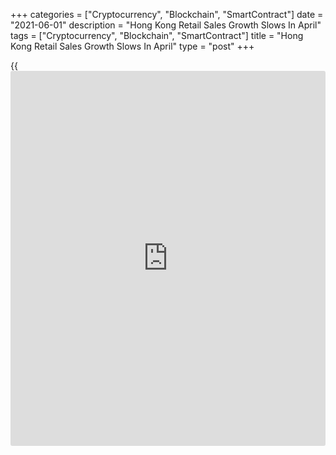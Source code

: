 +++
categories = ["Cryptocurrency", "Blockchain", "SmartContract"]
date = "2021-06-01"
description = "Hong Kong Retail Sales Growth Slows In April"
tags = ["Cryptocurrency", "Blockchain", "SmartContract"]
title = "Hong Kong Retail Sales Growth Slows In April"
type = "post"
+++

{{<iframe id="large-banner" src="https://www.bounty.group/#slide=21.0" width="100%" height="600" scrolling="no" style="border: 0px solid rgb(216, 221, 230); border-radius: 3px;">}}

Hong Kong's retail sales grew at a softer pace in April, figures from
the Census and Statistics Department showed on Tuesday.

The retail sales volume rose 10.9 percent year-on-year in April, after a
19.9 percent growth in March.

The value of retail sales increased 12.1 percent annually in April,
slower than a 20.2 percent gain in the preceding month.

Sales value of jewelry, watches and clocks, and valuable gifts surged
93.2 percent annually in April. Sales of clothing, footwear and allied
products gained 60.2 percent and those of other consumer durable grew
23.2 percent.

Prices for consumer goods and fuels rose by 12.6 percent and 26.7
percent, respectively.

"It is essential for the community to actively participate in the
COVID-19 Vaccination Program so as to create favorable conditions for a
more visible revival of the retail trade and other consumer-facing
activities," a government spokesman said.

For comments and feedback [contact](https://www.playgroundfx.com/contact/): editorial@rtt[news](https://www.letsplayfx.com/blog/forex-news-website/).com

[Economic News][1]

 **What parts of the world are seeing the best (and worst) economic
performances lately? Click[here][2] to check out our [Econ Scorecard][2]
and find out! See up-to-the-moment [ranking](https://www.playgroundfx.com/blog/crypto-exchange-ranking/)s for the best and worst
performers in [GDP][3], [unemployment rate][4], [inflation][5] and much
more.**

   1. www.rtt[news](https://www.letsplayfx.com/blog/forex-news-website/).com/Content/EconomicNews.aspx
   2. www.rtt[news](https://www.letsplayfx.com/blog/forex-news-website/).com/economic-scorecard/world-rank/unemployment-rate/highest-performance.aspx
   3. www.rtt[news](https://www.letsplayfx.com/blog/forex-news-website/).com/economic-scorecard/world-rank/GDP/highest-performance.aspx
   4. www.rtt[news](https://www.letsplayfx.com/blog/forex-news-website/).com/economic-scorecard/world-rank/unemployment-rate/lowest-performance.aspx
   5. www.rtt[news](https://www.letsplayfx.com/blog/forex-news-website/).com/economic-scorecard/world-rank/CPI/highest-performance.aspx
